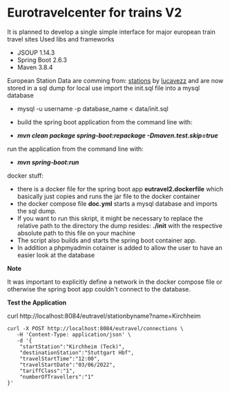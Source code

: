 # Eurotravelcenter for trains V2
It is planned to develop a single simple interface for major european train travel sites
Used libs and frameworks
- JSOUP 1.14.3
- Spring Boot 2.6.3
- Maven 3.8.4

European Station Data are comming from:
[stations](https://github.com/trainline-eu/stations) 
by [lucavezz](https://github.com/lucavezz)
and are now stored in a sql dump
for local use import the init.sql file into a mysql database
- mysql -u username -p database_name < data/init.sql

- build the spring boot application from the command line with:

- ***mvn clean package spring-boot:repackage -Dmaven.test.skip=true***

run the application from the command line with:

- ***mvn spring-boot:run***


docker stuff:

- there is a docker file for the spring boot app **eutravel2.dockerfile**
which basically just copies and runs the jar file to the docker container
- the docker compose file **doc.yml** starts a mysql database and imports the sql dump. 
- If you want to run this skript, it might be necessary to replace the relative path to the directory the dump resides: **./init** with the respective absolute path to this file on your machine
- The script also builds and starts the spring boot container app. 
- In addition a phpmyadmin cotainer is added to allow the user to have an easier look at the database

**Note**

It was important to explicitly define a network in the docker compose file or otherwise the spring boot app couldn't connect to the database.

**Test the Application**

curl http://localhost:8084/eutravel/stationbyname?name=Kirchheim

```
curl -X POST http://localhost:8084/eutravel/connections \
   -H 'Content-Type: application/json' \
   -d '{
	"startStation":"Kirchheim (Teck)",
	"destinationStation":"Stuttgart Hbf",
	"travelStartTime":"12:00",
	"travelStartDate":"03/06/2022",
	"tariffClass":"1",	
	"numberOfTravellers":"1"
}'
```